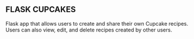 ## FLASK CUPCAKES

Flask app that allows users to create and share their own Cupcake recipes. Users can also view, edit, and delete recipes created by other users.